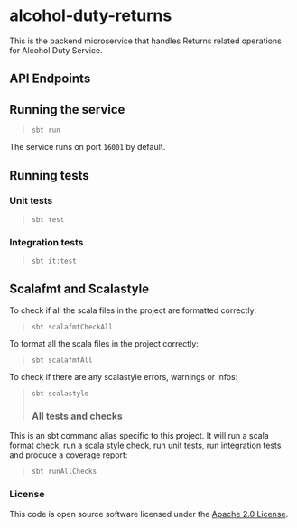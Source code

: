 # alcohol-duty-returns

This is the backend microservice that handles Returns related operations for Alcohol Duty Service. 

## API Endpoints

## Running the service

> `sbt run`

The service runs on port `16001` by default.

## Running tests

### Unit tests

> `sbt test`

### Integration tests

> `sbt it:test`

## Scalafmt and Scalastyle

To check if all the scala files in the project are formatted correctly:
> `sbt scalafmtCheckAll`

To format all the scala files in the project correctly:
> `sbt scalafmtAll`

To check if there are any scalastyle errors, warnings or infos:
> `sbt scalastyle`
> 
> ### All tests and checks

This is an sbt command alias specific to this project. It will run a scala format
check, run a scala style check, run unit tests, run integration tests and produce a coverage report:
> `sbt runAllChecks`

### License

This code is open source software licensed under
the [Apache 2.0 License]("http://www.apache.org/licenses/LICENSE-2.0.html").